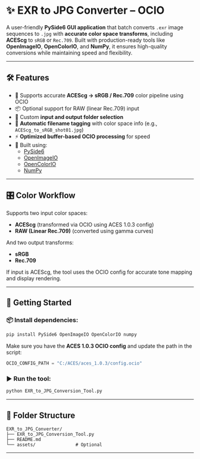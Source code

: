 # ✨ EXR to JPG Converter – OCIO

A user-friendly **PySide6 GUI application** that batch converts `.exr` image sequences to `.jpg` with **accurate color space transforms**, including **ACEScg** to `sRGB` or `Rec.709`. Built with production-ready tools like **OpenImageIO**, **OpenColorIO**, and **NumPy**, it ensures high-quality conversions while maintaining speed and flexibility.

---

## 🛠️ Features

- 🎨 Supports accurate **ACEScg → sRGB / Rec.709** color pipeline using OCIO  
- 📦 Optional support for RAW (linear Rec.709) input  
- 📁 Custom **input and output folder selection**  
- 🧠 **Automatic filename tagging** with color space info (e.g., `ACEScg_to_sRGB_shot01.jpg`)  
- ⚡ **Optimized buffer-based OCIO processing** for speed  
- 🧰 Built using:
  - [PySide6](https://doc.qt.io/qtforpython/)
  - [OpenImageIO](https://sites.google.com/site/openimageio/)
  - [OpenColorIO](https://opencolorio.org/)
  - [NumPy](https://numpy.org/)

---

## 🎛️ Color Workflow

Supports two input color spaces:
- **ACEScg** (transformed via OCIO using ACES 1.0.3 config)
- **RAW (Linear Rec.709)** (converted using gamma curves)

And two output transforms:
- **sRGB**
- **Rec.709**

If input is ACEScg, the tool uses the OCIO config for accurate tone mapping and display rendering.

---

## 🚀 Getting Started

### 📦 Install dependencies:

```bash
pip install PySide6 OpenImageIO OpenColorIO numpy
```

Make sure you have the **ACES 1.0.3 OCIO config** and update the path in the script:

```python
OCIO_CONFIG_PATH = "C:/ACES/aces_1.0.3/config.ocio"
```

### ▶️ Run the tool:

```bash
python EXR_to_JPG_Conversion_Tool.py
```

---

## 📂 Folder Structure

```
EXR_to_JPG_Converter/
├── EXR_to_JPG_Conversion_Tool.py
├── README.md
└── assets/               # Optional
```

---
